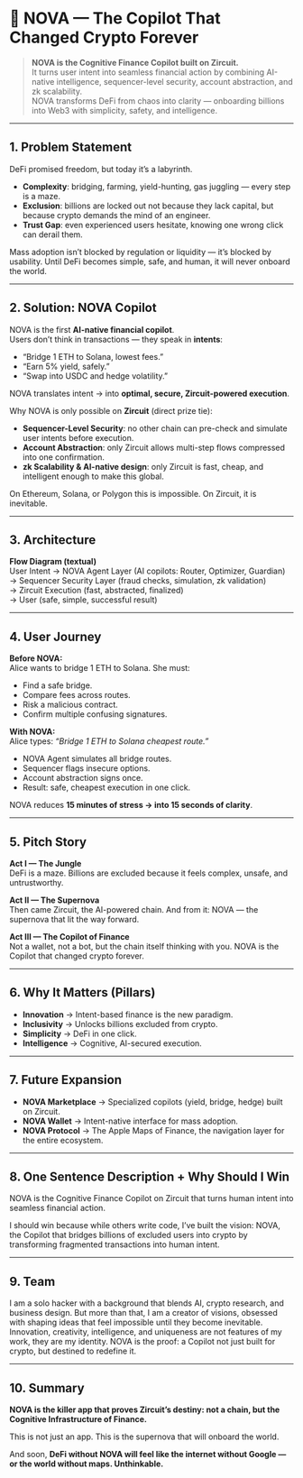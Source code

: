 # 🌌 NOVA — The Copilot That Changed Crypto Forever

> **NOVA is the Cognitive Finance Copilot built on Zircuit.**  
It turns user intent into seamless financial action by combining AI-native intelligence, sequencer-level security, account abstraction, and zk scalability.  
NOVA transforms DeFi from chaos into clarity — onboarding billions into Web3 with simplicity, safety, and intelligence.  

---

## 1. Problem Statement
DeFi promised freedom, but today it’s a labyrinth.  
- **Complexity**: bridging, farming, yield-hunting, gas juggling — every step is a maze.  
- **Exclusion**: billions are locked out not because they lack capital, but because crypto demands the mind of an engineer.  
- **Trust Gap**: even experienced users hesitate, knowing one wrong click can derail them.  

Mass adoption isn’t blocked by regulation or liquidity — it’s blocked by usability. Until DeFi becomes simple, safe, and human, it will never onboard the world.  

---

## 2. Solution: NOVA Copilot
NOVA is the first **AI-native financial copilot**.  
Users don’t think in transactions — they speak in **intents**:  
- “Bridge 1 ETH to Solana, lowest fees.”  
- “Earn 5% yield, safely.”  
- “Swap into USDC and hedge volatility.”  

NOVA translates intent → into **optimal, secure, Zircuit-powered execution**.  

Why NOVA is only possible on **Zircuit** (direct prize tie):  
- **Sequencer-Level Security**: no other chain can pre-check and simulate user intents before execution.  
- **Account Abstraction**: only Zircuit allows multi-step flows compressed into one confirmation.  
- **zk Scalability & AI-native design**: only Zircuit is fast, cheap, and intelligent enough to make this global.  

On Ethereum, Solana, or Polygon this is impossible. On Zircuit, it is inevitable.  

---

## 3. Architecture
**Flow Diagram (textual)**  
User Intent → NOVA Agent Layer (AI copilots: Router, Optimizer, Guardian)  
→ Sequencer Security Layer (fraud checks, simulation, zk validation)  
→ Zircuit Execution (fast, abstracted, finalized)  
→ User (safe, simple, successful result)  

---

## 4. User Journey
**Before NOVA:**  
Alice wants to bridge 1 ETH to Solana. She must:  
- Find a safe bridge.  
- Compare fees across routes.  
- Risk a malicious contract.  
- Confirm multiple confusing signatures.  

**With NOVA:**  
Alice types: *“Bridge 1 ETH to Solana cheapest route.”*  
- NOVA Agent simulates all bridge routes.  
- Sequencer flags insecure options.  
- Account abstraction signs once.  
- Result: safe, cheapest execution in one click.  

NOVA reduces **15 minutes of stress → into 15 seconds of clarity**.  

---

## 5. Pitch Story
**Act I — The Jungle**  
DeFi is a maze. Billions are excluded because it feels complex, unsafe, and untrustworthy.  

**Act II — The Supernova**  
Then came Zircuit, the AI-powered chain. And from it: NOVA — the supernova that lit the way forward.  

**Act III — The Copilot of Finance**  
Not a wallet, not a bot, but the chain itself thinking with you. NOVA is the Copilot that changed crypto forever.  

---

## 6. Why It Matters (Pillars)
- **Innovation** → Intent-based finance is the new paradigm.  
- **Inclusivity** → Unlocks billions excluded from crypto.  
- **Simplicity** → DeFi in one click.  
- **Intelligence** → Cognitive, AI-secured execution.  

---

## 7. Future Expansion
- **NOVA Marketplace** → Specialized copilots (yield, bridge, hedge) built on Zircuit.  
- **NOVA Wallet** → Intent-native interface for mass adoption.  
- **NOVA Protocol** → The Apple Maps of Finance, the navigation layer for the entire ecosystem.  

---

## 8. One Sentence Description + Why Should I Win

NOVA is the Cognitive Finance Copilot on Zircuit that turns human intent into seamless financial action.

I should win because while others write code, I’ve built the vision: NOVA, the Copilot that bridges billions of excluded users into crypto by transforming fragmented transactions into human intent.

---

## 9. Team
I am a solo hacker with a background that blends AI, crypto research, and business design. But more than that, I am a creator of visions, obsessed with shaping ideas that feel impossible until they become inevitable. Innovation, creativity, intelligence, and uniqueness are not features of my work, they are my identity. NOVA is the proof: a Copilot not just built for crypto, but destined to redefine it.

---

## 10. Summary
**NOVA is the killer app that proves Zircuit’s destiny: not a chain, but the Cognitive Infrastructure of Finance.**  

This is not just an app. This is the supernova that will onboard the world.  

And soon, **DeFi without NOVA will feel like the internet without Google — or the world without maps. Unthinkable.**  
